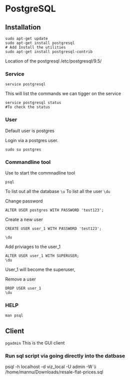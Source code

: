 # PostgreSQL

## Installation

```
sudo apt-get update
sudo apt-get install postgresql
# Add Install the utilities
sudo apt-get install postgresql-contrib 
```

Location of the postgresql 
/etc/postgresql/9.5/ 


### Service 
``` 
service postgresql 
```
This will list the commands we can tigger on the service
```
service postgresql status 
#To check the status
```

### User
Default user is postgres

Login via a postgres user.
```
sudo su postgres
```

### Commandline tool

Use to start the commnadline tool
```
psql
```
To list out all the database ```\u``` 
To list all the user ```\du```


Change password 
``` 
ALTER USER postgres WITH PASSWORD 'test123'; 
```

Create a new user
```
CREATE USER user_1 WITH PASSWORD 'test123';

\du
```

Add priviages to the user_1
``` 
ALTER USER user_1 WITH SUPERUSER;
\du 
```
User_1 will become the superuser,


Remove a user
``` 
DROP USER user_1
\du
```
### HELP
``` man psql ```


## Client 
```pgadmin``` This is the GUI client


 ### Run sql script via going directly into the datbase
 psql -h localhost -d viz_local  -U admin -W
 \i /home/mannu/Downloads/resale-flat-prices.sql
 


